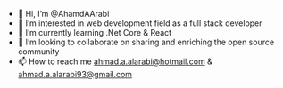 - 👋 Hi, I’m @AhamdAArabi
- 👀 I’m interested in web development field as a full stack developer
- 🌱 I’m currently learning .Net Core & React
- 💞️ I’m looking to collaborate on sharing and enriching the open source community 
- 📫 How to reach me ahmad.a.alarabi@hotmail.com & ahmad.a.alarabi93@gmail.com

<!---
AhamdAArabi/AhamdAArabi is a ✨ special ✨ repository because its `README.md` (this file) appears on your GitHub profile.
You can click the Preview link to take a look at your changes.
--->

